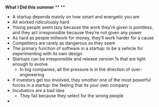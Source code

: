 **What I Did this summer**
**
**
- A startup depends mainly on how smart and energetic you are
- All worked ridiculously hard
- Young people seem lazy because the work they’re given is pointless, and they act irresponsible because they’re not given any power
- As hard as people millwork for money, they’ll work harder for a cause
- Competitors are rarely as dangerous as they seem
- The primary function of software in a startup: to be a vehicle for experimenting with its own design
- Startups can be irresponsible and release version 1s that are light enough to evolve
	- In big companies, all the pressure is in the direction of over-engineering
- If investors get too involved, they smother one of the most powerful forces in a startup: the feeling that its your own company
- Incubators are a bad idea
	- They fail because they select for the wrong people
- 

